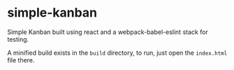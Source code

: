# simple-kanban

Simple Kanban built using react and a webpack-babel-eslint stack for testing.

A minified build exists in the `build` directory, to run, just open the `index.html` file there.
